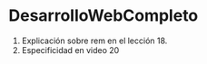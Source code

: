 # DesarrolloWebCompleto
<ol>
<li>Explicación sobre rem en el lección 18.
<li>Especificidad en video 20
</ol>
